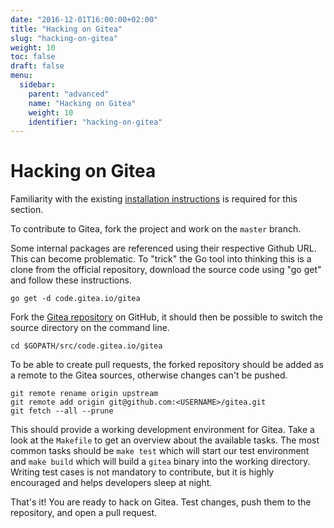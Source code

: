 ```yaml
---
date: "2016-12-01T16:00:00+02:00"
title: "Hacking on Gitea"
slug: "hacking-on-gitea"
weight: 10
toc: false
draft: false
menu:
  sidebar:
    parent: "advanced"
    name: "Hacking on Gitea"
    weight: 10
    identifier: "hacking-on-gitea"
---
```


# Hacking on Gitea

Familiarity with the existing [installation instructions](https://golang.org/doc/install)
is required for this section.

To contribute to Gitea, fork the project and work on the `master` branch.

Some internal packages are referenced using their respective Github URL. This can
become problematic. To "trick" the Go tool into thinking this is a clone from the
official repository, download the source code using "go get" and follow these instructions.

```
go get -d code.gitea.io/gitea
```

Fork the [Gitea repository](https://github.com/go-gitea/gitea) on GitHub, it should
then be possible to switch the source directory on the command line.

```
cd $GOPATH/src/code.gitea.io/gitea
```

To be able to create pull requests, the forked repository should be added as a remote
to the Gitea sources, otherwise changes can't be pushed.

```
git remote rename origin upstream
git remote add origin git@github.com:<USERNAME>/gitea.git
git fetch --all --prune
```

This should provide a working development environment for Gitea. Take a look at
the `Makefile` to get an overview about the available tasks. The most common tasks
should be `make test` which will start our test environment and `make build` which
will build a `gitea` binary into the working directory. Writing test cases is not
mandatory to contribute, but it is highly encouraged and helps developers sleep
at night.

That's it! You are ready to hack on Gitea. Test changes, push them to the repository,
and open a pull request.
